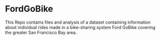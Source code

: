 # FordGoBike
This Repo contains files and analysis of a dataset containing information about individual rides made in a bike-sharing system Ford GoBike covering the greater San Francisco Bay area. 
